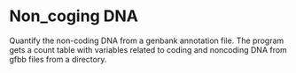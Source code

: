 # Non_coging DNA

Quantify the non-coding DNA from a genbank annotation file.
The program gets a count table with variables related to coding and noncoding DNA from gfbb files from a directory.
